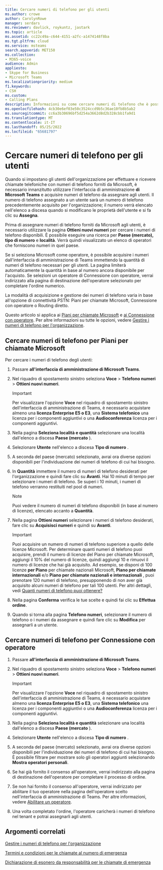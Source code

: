 ```yaml
---
title: Cercare numeri di telefono per gli utenti
ms.author: crowe
author: CarolynRowe
manager: serdars
ms.reviewer: davlick, roykuntz, jastark
ms.topic: article
ms.assetid: cc22c49a-c644-4151-a2fc-a1474148f8ba
ms.tgt.pltfrm: cloud
ms.service: msteams
search.appverid: MET150
ms.collection:
- M365-voice
audience: Admin
appliesto:
- Skype for Business
- Microsoft Teams
ms.localizationpriority: medium
f1.keywords:
- CSH
ms.custom:
- Calling Plans
description: Informazioni su come cercare numeri di telefono che è possibile assegnare agli utenti in base al paese o all'area geografica e alla città e specificare la quantità di numeri necessaria.
ms.openlocfilehash: 4cb30e6ef03e50c3524ccd9b5c36ae10fb8b5ab2
ms.sourcegitcommit: cc6a3b30696bf5d254a3662d8d2b328cbb1fa9d1
ms.translationtype: MT
ms.contentlocale: it-IT
ms.lasthandoff: 05/25/2022
ms.locfileid: "65681797"
---
```

# <a name="search-for-telephone-numbers-for-users"></a>Cercare numeri di telefono per gli utenti

Quando si impostano gli utenti dell'organizzazione per effettuare e ricevere chiamate telefoniche con numeri di telefono forniti da Microsoft, è necessario innanzitutto utilizzare l'interfaccia di amministrazione **di Microsoft Teams** e acquisire numeri di telefono da assegnare agli utenti. Il numero di telefono assegnato a un utente sarà un numero di telefono precedentemente acquisito per l'organizzazione; il numero verrà elencato nell'elenco a discesa quando si modificano le proprietà dell'utente e si fa clic su **Assegna**.
  
Prima di assegnare numeri di telefono forniti da Microsoft agli utenti, è necessario utilizzare la pagina **Ottieni nuovi numeri** per cercare i numeri di telefono disponibili. È possibile eseguire una ricerca per **Paese (mercato),** **tipo di numero** e **località**. Verrà quindi visualizzato un elenco di operatori che forniscono numeri in quel paese.

Se si seleziona Microsoft come operatore, è possibile acquisire i numeri dall'interfaccia di amministrazione di Teams immettendo la quantità di numeri di telefono necessari per gli utenti. La pagina limiterà automaticamente la quantità in base al numero ancora disponibile per l'acquisto. Se selezioni un operatore di Connessione con operatore, verrai indirizzato alla pagina di destinazione dell'operatore selezionato per completare l'ordine numerico.

La modalità di acquisizione e gestione dei numeri di telefono varia in base all'opzione di connettività PSTN: Piani per chiamate Microsoft, Connessione con operatore o Routing diretto.

Questo articolo si applica ai [Piani per chiamate Microsoft](#search-for-telephone-numbers-for-microsoft-calling-plans) e [ai Connessione con operatore](#search-for-telephone-numbers-for-operator-connect). Per altre informazioni su tutte le opzioni, vedere [Gestire i numeri di telefono per l'organizzazione](/microsoftteams/manage-phone-numbers-landing-page).

## <a name="search-for-telephone-numbers-for-microsoft-calling-plans"></a>Cercare numeri di telefono per Piani per chiamate Microsoft

Per cercare i numeri di telefono degli utenti:
  
1. Passare **all'interfaccia di amministrazione di Microsoft Teams**.

2. Nel riquadro di spostamento sinistro seleziona **Voce** >  **Telefono numeri** > **Ottieni nuovi numeri**.
  
    > [!IMPORTANT]
    > Per visualizzare l'opzione **Voce** nel riquadro di spostamento sinistro dell'interfaccia di amministrazione di Teams, è necessario acquistare almeno una **licenza Enterprise E5 o E3**, una **Sistema telefonico** una licenza per i componenti aggiuntivi o una **Audioconferenza** licenza per i componenti aggiuntivi.  

3. Nella pagina **Seleziona località e quantità** selezionare una località dall'elenco a discesa **Paese (mercato** ).

4. Selezionare **Utente** nell'elenco a discesa **Tipo di numero** .

5. A seconda del paese (mercato) selezionato, avrai ora diverse opzioni disponibili per l'individuazione dei numeri di telefono di cui hai bisogno.  

6. In **Quantità** immettere il numero di numeri di telefono desiderati per l'organizzazione e quindi fare clic su **Avanti**. Hai 10 minuti di tempo per selezionare i numeri di telefono. Se superi i 10 minuti, i numeri di telefono verranno restituiti nel pool di numeri.

    > [!NOTE]
    > Puoi vedere il numero di numeri di telefono disponibili (in base al numero di licenze), elencato accanto a **Quantità**.
  
7. Nella pagina **Ottieni numeri** selezionare i numeri di telefono desiderati, fare clic su **Acquisisci numeri** e quindi su **Avanti**.

    > [!IMPORTANT]
    > Puoi acquisire un numero di numeri di telefono superiore a quello delle licenze Microsoft. Per determinare quanti numeri di telefono puoi acquisire, prendi il numero di licenze del Piano per chiamate Microsoft, aggiungi il 10% del numero di licenze, quindi aggiungi 10 e rimuovi il numero di licenze che hai già acquisito. Ad esempio, se disponi di 100 licenze **per Piano** per chiamate nazionali Microsoft, **Piano per chiamate internazionali** e/o **Piano per chiamate nazionali e internazionali** , puoi prenotare 120 numeri di telefono, presupponendo di non aver già acquisito alcuni numeri di telefono per tali 100 utenti. Per altri dettagli, vedi [Quanti numeri di telefono puoi ottenere?](./how-many-phone-numbers-can-you-get.md)

8. Nella pagina **Conferma** verifica le tue scelte e quindi fai clic su **Effettua ordine**.

9. Quando si torna alla pagina **Telefono numeri**, selezionare il numero di telefono o i numeri da assegnare e quindi fare clic su **Modifica** per assegnarli a un utente.

## <a name="search-for-telephone-numbers-for-operator-connect"></a>Cercare numeri di telefono per Connessione con operatore

1. Passare **all'interfaccia di amministrazione di Microsoft Teams**.

2. Nel riquadro di spostamento sinistro seleziona **Voce** >  **Telefono numeri** > **Ottieni nuovi numeri**.
  
    > [!IMPORTANT]
    > Per visualizzare l'opzione **Voce** nel riquadro di spostamento sinistro dell'interfaccia di amministrazione di Teams, è necessario acquistare almeno una **licenza Enterprise E5 o E3**, una **Sistema telefonico** una licenza per i componenti aggiuntivi o una **Audioconferenza** licenza per i componenti aggiuntivi.  

3. Nella pagina **Seleziona località e quantità** selezionare una località dall'elenco a discesa **Paese (mercato** ).

4. Selezionare **Utente** nell'elenco a discesa **Tipo di numero** .

5. A seconda del paese (mercato) selezionato, avrai ora diverse opzioni disponibili per l'individuazione dei numeri di telefono di cui hai bisogno. È possibile filtrare per mostrare solo gli operatori aggiunti selezionando **Mostra operatori personali**.

6. Se hai già fornito il consenso all'operatore, verrai indirizzato alla pagina di destinazione dell'operatore per completare il processo di ordine.

7. Se non hai fornito il consenso all'operatore, verrai indirizzato per abilitare il tuo operatore nella pagina dell'operatore scelto nell'interfaccia di amministrazione di Teams. Per altre informazioni, vedere [Abilitare un operatore](operator-connect-configure.md#enable-an-operator).

8. Una volta completato l'ordine, l'operatore caricherà i numeri di telefono nel tenant e potrai assegnarli agli utenti.  

## <a name="related-topics"></a>Argomenti correlati

[Gestire i numeri di telefono per l'organizzazione](manage-phone-numbers-landing-page.md)

[Termini e condizioni per le chiamate al numero di emergenza](./emergency-calling-terms-and-conditions.md)

[Dichiarazione di esonero da responsabilità per le chiamate di emergenza](https://github.com/MicrosoftDocs/OfficeDocs-SkypeForBusiness/blob/live/Teams/downloads/emergency-calling/emergency-calling-label-(en-us)-(v.1.0).zip?raw=true)
